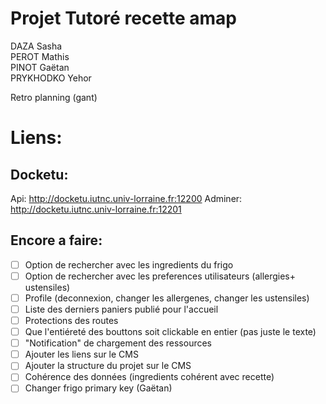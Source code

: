 # Projet Tutoré recette amap
DAZA Sasha  
PEROT Mathis  
PINOT Gaëtan  
PRYKHODKO Yehor  

Retro planning (gant)

# Liens:
## Docketu:
Api: <http://docketu.iutnc.univ-lorraine.fr:12200>
Adminer: <http://docketu.iutnc.univ-lorraine.fr:12201>

## Encore a faire:
- [ ] Option de rechercher avec les ingredients du frigo
- [ ] Option de rechercher avec les preferences utilisateurs (allergies+ ustensiles)
- [ ] Profile (deconnexion, changer les allergenes, changer les ustensiles)
- [ ] Liste des derniers paniers publié pour l'accueil
- [ ] Protections des routes
- [ ] Que l'entiéreté des bouttons soit clickable en entier (pas juste le texte)
- [ ] "Notification" de chargement des ressources 
- [ ] Ajouter les liens sur le CMS
- [ ] Ajouter la structure du projet sur le CMS
- [ ] Cohérence des données (ingredients cohérent avec recette)
- [ ] Changer frigo primary key (Gaëtan)
